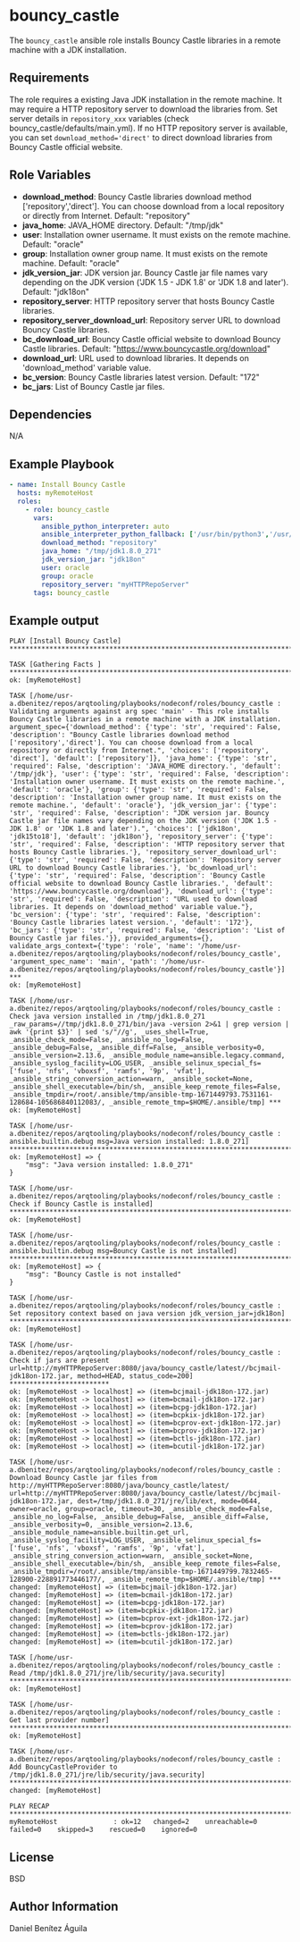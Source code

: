 bouncy_castle
=========

The `bouncy_castle` ansible role installs Bouncy Castle libraries in a remote machine with a JDK installation.

Requirements
------------

The role requires a existing Java JDK installation in the remote machine. 
It may require a HTTP repository server to download the libraries from. Set server details in `repository_xxx` variables (check bouncy_castle/defaults/main.yml).
If no HTTP repository server is available, you can set `download_method='direct'` to direct download libraries from Bouncy Castle official website.

Role Variables
--------------

- **download_method**: Bouncy Castle libraries download method ['repository','direct']. You can choose download from a local repository or directly from Internet. Default: "repository"
- **java_home**: JAVA_HOME directory. Default: "/tmp/jdk"
- **user**: Installation owner username. It must exists on the remote machine. Default: "oracle"
- **group**: Installation owner group name. It must exists on the remote machine. Default: "oracle"
- **jdk_version_jar**: JDK version jar. Bouncy Castle jar file names vary depending on the JDK version ('JDK 1.5 - JDK 1.8' or 'JDK 1.8 and later'). Default: "jdk18on"
- **repository_server**: HTTP repository server that hosts Bouncy Castle libraries.
- **repository_server_download_url**: Repository server URL to download Bouncy Castle libraries.
- **bc_download_url**: Bouncy Castle official website to download Bouncy Castle libraries. Default: "https://www.bouncycastle.org/download"
- **download_url**: URL used to download libraries. It depends on 'download_method' variable value.
- **bc_version**: Bouncy Castle libraries latest version. Default: "172"
- **bc_jars**: List of Bouncy Castle jar files.

Dependencies
------------

N/A

Example Playbook
----------------

```yaml
- name: Install Bouncy Castle
  hosts: myRemoteHost
  roles:
    - role: bouncy_castle
      vars:
        ansible_python_interpreter: auto
        ansible_interpreter_python_fallback: ['/usr/bin/python3','/usr/bin/python2','/usr/bin/python']
        download_method: "repository"
        java_home: "/tmp/jdk1.8.0_271"
        jdk_version_jar: "jdk18on"
        user: oracle
        group: oracle
        repository_server: "myHTTPRepoServer"
      tags: bouncy_castle
```

Example output
----------------

```
PLAY [Install Bouncy Castle] ****************************************************************************************************************************************************************************************************************************************

TASK [Gathering Facts ] *********************************************************************************************************************************************************************************************************************************************
ok: [myRemoteHost]

TASK [/home/usr-a.dbenitez/repos/arqtooling/playbooks/nodeconf/roles/bouncy_castle : Validating arguments against arg spec 'main' - This role installs Bouncy Castle libraries in a remote machine with a JDK installation. argument_spec={'download_method': {'type': 'str', 'required': False, 'description': "Bouncy Castle libraries download method ['repository','direct']. You can choose download from a local repository or directly from Internet.", 'choices': ['repository', 'direct'], 'default': ['repository']}, 'java_home': {'type': 'str', 'required': False, 'description': 'JAVA_HOME directory.', 'default': '/tmp/jdk'}, 'user': {'type': 'str', 'required': False, 'description': 'Installation owner username. It must exists on the remote machine.', 'default': 'oracle'}, 'group': {'type': 'str', 'required': False, 'description': 'Installation owner group name. It must exists on the remote machine.', 'default': 'oracle'}, 'jdk_version_jar': {'type': 'str', 'required': False, 'description': "JDK version jar. Bouncy Castle jar file names vary depending on the JDK version ('JDK 1.5 - JDK 1.8' or 'JDK 1.8 and later').", 'choices': ['jdk18on', 'jdk15to18'], 'default': 'jdk18on'}, 'repository_server': {'type': 'str', 'required': False, 'description': 'HTTP repository server that hosts Bouncy Castle libraries.'}, 'repository_server_download_url': {'type': 'str', 'required': False, 'description': 'Repository server URL to download Bouncy Castle libraries.'}, 'bc_download_url': {'type': 'str', 'required': False, 'description': 'Bouncy Castle official website to download Bouncy Castle libraries.', 'default': 'https://www.bouncycastle.org/download'}, 'download_url': {'type': 'str', 'required': False, 'description': "URL used to download libraries. It depends on 'download_method' variable value."}, 'bc_version': {'type': 'str', 'required': False, 'description': 'Bouncy Castle libraries latest version.', 'default': '172'}, 'bc_jars': {'type': 'str', 'required': False, 'description': 'List of Bouncy Castle jar files.'}}, provided_arguments={}, validate_args_context={'type': 'role', 'name': '/home/usr-a.dbenitez/repos/arqtooling/playbooks/nodeconf/roles/bouncy_castle', 'argument_spec_name': 'main', 'path': '/home/usr-a.dbenitez/repos/arqtooling/playbooks/nodeconf/roles/bouncy_castle'}] ***
ok: [myRemoteHost]

TASK [/home/usr-a.dbenitez/repos/arqtooling/playbooks/nodeconf/roles/bouncy_castle : Check java version installed in /tmp/jdk1.8.0_271 _raw_params=//tmp/jdk1.8.0_271/bin/java -version 2>&1 | grep version | awk '{print $3}' | sed 's/"//g', _uses_shell=True, _ansible_check_mode=False, _ansible_no_log=False, _ansible_debug=False, _ansible_diff=False, _ansible_verbosity=0, _ansible_version=2.13.6, _ansible_module_name=ansible.legacy.command, _ansible_syslog_facility=LOG_USER, _ansible_selinux_special_fs=['fuse', 'nfs', 'vboxsf', 'ramfs', '9p', 'vfat'], _ansible_string_conversion_action=warn, _ansible_socket=None, _ansible_shell_executable=/bin/sh, _ansible_keep_remote_files=False, _ansible_tmpdir=/root/.ansible/tmp/ansible-tmp-1671449793.7531161-128684-105686840112083/, _ansible_remote_tmp=$HOME/.ansible/tmp] ***
ok: [myRemoteHost]

TASK [/home/usr-a.dbenitez/repos/arqtooling/playbooks/nodeconf/roles/bouncy_castle : ansible.builtin.debug msg=Java version installed: 1.8.0_271] *******************************************************************************************************************
ok: [myRemoteHost] => {
    "msg": "Java version installed: 1.8.0_271"
}

TASK [/home/usr-a.dbenitez/repos/arqtooling/playbooks/nodeconf/roles/bouncy_castle : Check if Bouncy Castle is installed] *******************************************************************************************************************************************
ok: [myRemoteHost]

TASK [/home/usr-a.dbenitez/repos/arqtooling/playbooks/nodeconf/roles/bouncy_castle : ansible.builtin.debug msg=Bouncy Castle is not installed] **********************************************************************************************************************
ok: [myRemoteHost] => {
    "msg": "Bouncy Castle is not installed"
}

TASK [/home/usr-a.dbenitez/repos/arqtooling/playbooks/nodeconf/roles/bouncy_castle : Set repository context based on java version jdk_version_jar=jdk18on] **********************************************************************************************************
ok: [myRemoteHost]

TASK [/home/usr-a.dbenitez/repos/arqtooling/playbooks/nodeconf/roles/bouncy_castle : Check if jars are present url=http://myHTTPRepoServer:8080/java/bouncy_castle/latest//bcjmail-jdk18on-172.jar, method=HEAD, status_code=200] *************************
ok: [myRemoteHost -> localhost] => (item=bcjmail-jdk18on-172.jar)
ok: [myRemoteHost -> localhost] => (item=bcmail-jdk18on-172.jar)
ok: [myRemoteHost -> localhost] => (item=bcpg-jdk18on-172.jar)
ok: [myRemoteHost -> localhost] => (item=bcpkix-jdk18on-172.jar)
ok: [myRemoteHost -> localhost] => (item=bcprov-ext-jdk18on-172.jar)
ok: [myRemoteHost -> localhost] => (item=bcprov-jdk18on-172.jar)
ok: [myRemoteHost -> localhost] => (item=bctls-jdk18on-172.jar)
ok: [myRemoteHost -> localhost] => (item=bcutil-jdk18on-172.jar)

TASK [/home/usr-a.dbenitez/repos/arqtooling/playbooks/nodeconf/roles/bouncy_castle : Download Bouncy Castle jar files from http://myHTTPRepoServer:8080/java/bouncy_castle/latest/ url=http://myHTTPRepoServer:8080/java/bouncy_castle/latest//bcjmail-jdk18on-172.jar, dest=/tmp/jdk1.8.0_271/jre/lib/ext, mode=0644, owner=oracle, group=oracle, timeout=30, _ansible_check_mode=False, _ansible_no_log=False, _ansible_debug=False, _ansible_diff=False, _ansible_verbosity=0, _ansible_version=2.13.6, _ansible_module_name=ansible.builtin.get_url, _ansible_syslog_facility=LOG_USER, _ansible_selinux_special_fs=['fuse', 'nfs', 'vboxsf', 'ramfs', '9p', 'vfat'], _ansible_string_conversion_action=warn, _ansible_socket=None, _ansible_shell_executable=/bin/sh, _ansible_keep_remote_files=False, _ansible_tmpdir=/root/.ansible/tmp/ansible-tmp-1671449799.7832465-128900-228891773446177/, _ansible_remote_tmp=$HOME/.ansible/tmp] ***
changed: [myRemoteHost] => (item=bcjmail-jdk18on-172.jar)
changed: [myRemoteHost] => (item=bcmail-jdk18on-172.jar)
changed: [myRemoteHost] => (item=bcpg-jdk18on-172.jar)
changed: [myRemoteHost] => (item=bcpkix-jdk18on-172.jar)
changed: [myRemoteHost] => (item=bcprov-ext-jdk18on-172.jar)
changed: [myRemoteHost] => (item=bcprov-jdk18on-172.jar)
changed: [myRemoteHost] => (item=bctls-jdk18on-172.jar)
changed: [myRemoteHost] => (item=bcutil-jdk18on-172.jar)

TASK [/home/usr-a.dbenitez/repos/arqtooling/playbooks/nodeconf/roles/bouncy_castle : Read /tmp/jdk1.8.0_271/jre/lib/security/java.security] *************************************************************************************************************************
ok: [myRemoteHost]

TASK [/home/usr-a.dbenitez/repos/arqtooling/playbooks/nodeconf/roles/bouncy_castle : Get last provider number] ******************************************************************************************************************************************************
ok: [myRemoteHost]

TASK [/home/usr-a.dbenitez/repos/arqtooling/playbooks/nodeconf/roles/bouncy_castle : Add BouncyCastleProvider to /tmp/jdk1.8.0_271/jre/lib/security/java.security] **************************************************************************************************
changed: [myRemoteHost]

PLAY RECAP **********************************************************************************************************************************************************************************************************************************************************
myRemoteHost              : ok=12   changed=2    unreachable=0    failed=0    skipped=3    rescued=0    ignored=0
```

License
-------

BSD

Author Information
------------------

Daniel Benítez Águila
